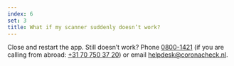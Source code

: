 ```yaml
---
index: 6
set: 3
title: What if my scanner suddenly doesn’t work?
---
```

Close and restart the app. Still doesn’t work? Phone <a href="tel:08001421">0800-1421</a> (if you are calling from abroad: <a href="tel:+31707503720">+31 70 750 37 20</a>) or email [helpdesk@coronacheck.nl](helpdesk@coronacheck.nl).
